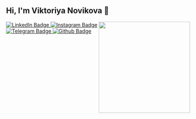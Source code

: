 ## Hi, I'm Viktoriya Novikova 👋
<img src="https://media.giphy.com/media/v1.Y2lkPTc5MGI3NjExZDc0NTE1ODE2ZGQwNGQ4MWY3ZmVhMzFiMGEzYmZjZjA5ODk5ODJjZCZjdD1z/F73KLZL9eAfDcDQFAt/giphy.gif" width="250px" align="right"/>
<a href="https://www.linkedin.com/in/viktoryia-novikava/">
  <img src="https://img.shields.io/badge/LinkedIn-004182?style=flat&logo=linkedin&logoColor=white" alt="LinkedIn Badge"/>
</a>
<a href="https://www.instagram.com/novikowavika/">
  <img src="https://img.shields.io/badge/Instagram-E1306C?style=flat&logo=instagram&logoColor=white" alt="Instagram Badge"/>
</a>
<a href="https://t.me/vika_nowikova">
  <img src="https://img.shields.io/badge/Telegram-0088cc?style=flat&logo=telegram&logoColor=white" alt="Telegram Badge"/>
</a>
<a href="https://github.com/vikuli/">
  <img src="https://komarev.com/ghpvc/?username=vikuli&style=flat-square&color=blue" alt="Github Badge"/>
</a>
